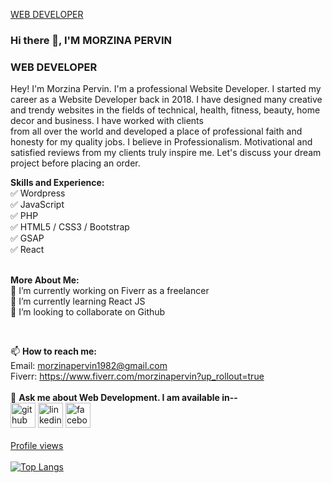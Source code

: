 

[WEB DEVELOPER](https://media-exp1.licdn.com/dms/image/D4E35AQHoTE1jsOGJ3A/profile-framedphoto-shrink_400_400/0/1637916795072?e=1638003600&v=beta&t=yrIBuhuC7exsTV7q-NH-Hq2VMf9Y8GoR6GjkNcwFKSI)

### Hi there 👋, I'M MORZINA PERVIN
### WEB DEVELOPER
Hey! I'm Morzina Pervin. I'm a professional Website Developer. I started my career as a Website Developer back in 2018. I have designed many creative and trendy websites in the fields of technical, health, fitness, beauty, home decor and business. I have worked with clients<br>from all over the world and developed a place of professional faith and honesty for my quality jobs. I believe in Professionalism. Motivational and satisfied reviews from my clients truly inspire me. Let's discuss your dream project before placing an order.

<b>Skills and Experience:</b><br>
✅ Wordpress <br>
✅ JavaScript <br>
✅ PHP <br>
✅ HTML5 / CSS3 / Bootstrap <br>
✅ GSAP <br>
✅ React 
<br>
<br>
 
<b>More About Me:</b><br>
🔭 I’m currently working on Fiverr as a freelancer <br>
🌱 I’m currently learning React JS <br>
👯 I’m looking to collaborate on Github 

<br>

📫 <b>How to reach me:</b> <br>Email: morzinapervin1982@gmail.com <br>Fiverr: https://www.fiverr.com/morzinapervin?up_rollout=true <br>
<br>
💬 <b>Ask me about Web Development. I am available in--</b><br>
[<img src='https://cdn.jsdelivr.net/npm/simple-icons@3.0.1/icons/github.svg' alt='github' height='40'>](https://github.com/morzinapervin)  [<img src='https://cdn.jsdelivr.net/npm/simple-icons@3.0.1/icons/linkedin.svg' alt='linkedin' height='40'>](https://www.linkedin.com/in/https://www.linkedin.com/in/morzina-pervin-797ba1220//)  [<img src='https://cdn.jsdelivr.net/npm/simple-icons@3.0.1/icons/facebook.svg' alt='facebook' height='40'>](https://www.facebook.com/https://www.facebook.com/champa.hossain.54/)  
<br>
[Profile views](https://gpvc.arturio.dev/morzinapervin) <br>
<br>
[![Top Langs](https://github-readme-stats.vercel.app/api/top-langs/?username=morzinapervin)](https://github.com/anuraghazra/github-readme-stats)




